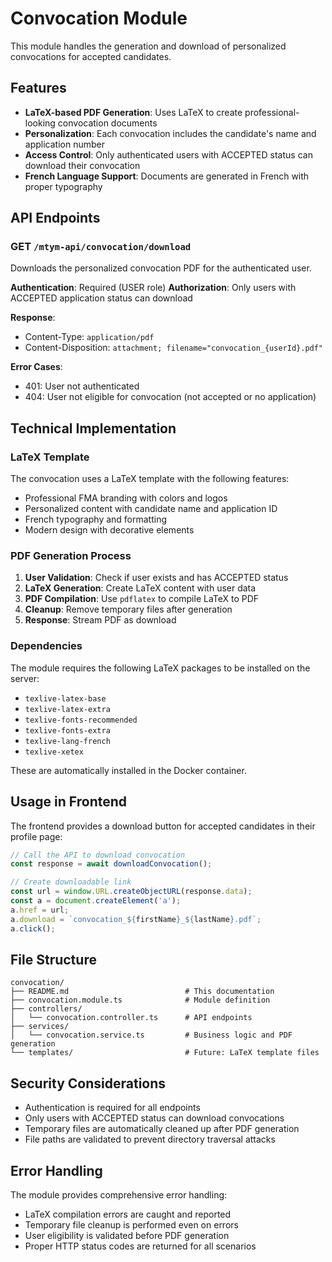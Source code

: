 # Convocation Module

This module handles the generation and download of personalized convocations for accepted candidates.

## Features

- **LaTeX-based PDF Generation**: Uses LaTeX to create professional-looking convocation documents
- **Personalization**: Each convocation includes the candidate's name and application number
- **Access Control**: Only authenticated users with ACCEPTED status can download their convocation
- **French Language Support**: Documents are generated in French with proper typography

## API Endpoints

### GET `/mtym-api/convocation/download`

Downloads the personalized convocation PDF for the authenticated user.

**Authentication**: Required (USER role)
**Authorization**: Only users with ACCEPTED application status can download

**Response**: 
- Content-Type: `application/pdf`
- Content-Disposition: `attachment; filename="convocation_{userId}.pdf"`

**Error Cases**:
- 401: User not authenticated
- 404: User not eligible for convocation (not accepted or no application)

## Technical Implementation

### LaTeX Template

The convocation uses a LaTeX template with the following features:
- Professional FMA branding with colors and logos
- Personalized content with candidate name and application ID
- French typography and formatting
- Modern design with decorative elements

### PDF Generation Process

1. **User Validation**: Check if user exists and has ACCEPTED status
2. **LaTeX Generation**: Create LaTeX content with user data
3. **PDF Compilation**: Use `pdflatex` to compile LaTeX to PDF
4. **Cleanup**: Remove temporary files after generation
5. **Response**: Stream PDF as download

### Dependencies

The module requires the following LaTeX packages to be installed on the server:
- `texlive-latex-base`
- `texlive-latex-extra` 
- `texlive-fonts-recommended`
- `texlive-fonts-extra`
- `texlive-lang-french`
- `texlive-xetex`

These are automatically installed in the Docker container.

## Usage in Frontend

The frontend provides a download button for accepted candidates in their profile page:

```typescript
// Call the API to download convocation
const response = await downloadConvocation();

// Create downloadable link
const url = window.URL.createObjectURL(response.data);
const a = document.createElement('a');
a.href = url;
a.download = `convocation_${firstName}_${lastName}.pdf`;
a.click();
```

## File Structure

```
convocation/
├── README.md                          # This documentation
├── convocation.module.ts              # Module definition
├── controllers/
│   └── convocation.controller.ts      # API endpoints
├── services/
│   └── convocation.service.ts         # Business logic and PDF generation
└── templates/                         # Future: LaTeX template files
```

## Security Considerations

- Authentication is required for all endpoints
- Only users with ACCEPTED status can download convocations
- Temporary files are automatically cleaned up after PDF generation
- File paths are validated to prevent directory traversal attacks

## Error Handling

The module provides comprehensive error handling:
- LaTeX compilation errors are caught and reported
- Temporary file cleanup is performed even on errors
- User eligibility is validated before PDF generation
- Proper HTTP status codes are returned for all scenarios
